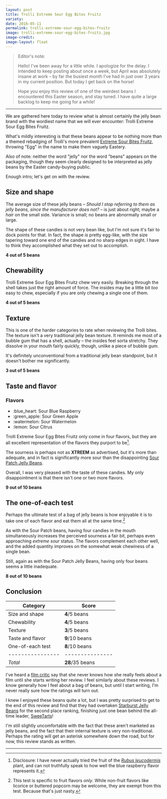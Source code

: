 ```yaml
---
layout: post
title: Trolli Extreme Sour Egg Bites Fruitz
variety:
date: 2016-05-11
permalink: trolli-extreme-sour-egg-bites-fruitz
image: trolli-extreme-sour-egg-bites-fruitz.jpg
image-credit:
image-layout: float
---
```


> Editor's note:
>
> Hello! I've been away for a little while. I apologize for the delay.
> I intended to keep posting about once a week, but April was absolutely
> insane at work – by far the busiest month I've had in just over 3 years
> in my current position. But today I get back on the horse!
>
> Hope you enjoy this review of one of the weirdest beans I encountered
> this Easter season, and stay tuned. I have quite a large backlog
> to keep me going for a while!

---

We are gathered here today to review what is almost certainly
the jelly bean brand with the wordiest name that we will ever encounter:
Trolli Extreme Sour Egg Bites Fruitz.

What's mildly interesting is that these beans appear to be nothing more
than a themed rebadging of Trolli's more prevalent
[Extreme Sour Bites Fruitz](http://www.weirdlyawesome.com/products#candy1),
throwing "Egg" in the name to make them vaguely Eastery.

Also of note: neither the word "jelly" nor the word "beans" appears on the
packaging, though they seem clearly designed to be interpreted as jelly beans
by the Easter candy-buying public.

Enough intro; let's get on with the review.


## Size and shape

The average size of these jelly beans –  _Should I stop referring to them
as jelly beans, since the manufacturer does not?_ – is just about right;
maybe a _hair_ on the small side.
Variance is small; no beans are abnormally small or large.

The shape of these candies is not very bean like,
but I'm not sure it's fair to dock points for that.
In fact, the shape _is_ pretty egg-like, with the size tapering toward one
end of the candies and no sharp edges in sight.
I have to think they accomplished what they set out to accomplish.

**4 out of 5 beans**


## Chewability

Trolli Extreme Sour Egg Bites Fruitz chew very easily.
Breaking through the shell takes just the right amount of force.
The insides may be a little bit _too_ easy to chew,
especially if you are only chewing a single one of them.

**4 out of 5 beans**


## Texture

This is one of the harder categories to rate when reviewing the Trolli bites.
The texture isn't a very traditional jelly bean texture.
It reminds me most of a bubble gum that has a shell,
actually – the insides feel sorta stretchy.
They dissolve in your mouth fairly quickly, though,
unlike a piece of bubble gum.

It's definitely unconventional from a traditional jelly bean standpoint,
but it doesn't bother me significantly.

**3 out of 5 beans**


## Taste and flavor

<div class="inset">
    <h3>Flavors</h3>
    <ul class="emoji-list">
        <li>:blue_heart: Sour Blue Raspberry</li>
        <li>:green_apple: Sour Green Apple</li>
        <li>:watermelon: Sour Watermelon</li>
        <li>:lemon: Sour Citrus</li>
    </ul>
</div>

Trolli Extreme Sour Egg Bites Fruitz only come in four flavors,
but they are all excellent representation of the flavors they purport to be[^1].

The sourness is perhaps not as **XTREEM** as advertised,
but it's more than adequate, and in fact is significantly more sour than the
disappointing [Sour Patch Jelly Beans](/sour-patch-jelly-beans).

Overall, I was very pleased with the taste of these candies.
My only disappointment is that there isn't one or two more flavors.

**9 out of 10 beans**


## The one-of-each test

Perhaps the ultimate test of a bag of jelly beans is how enjoyable it is
to take one of each flavor and eat them all at the same time.[^2]

As with the Sour Patch beans, having four candies in the mouth simultaneously
increases the perceived sourness a fair bit,
perhaps even approaching _extreme sour_ status.
The flavors complement each other well, and the added quantity improves on
the somewhat weak chewiness of a single bean.

Still, again as with the Sour Patch Jelly Beans,
having only four beans seems a little inadequate.

**8 out of 10 beans**


## Conclusion

Category         | Score
---------------- | ---------------
Size and shape   | **4**/5 beans
Chewability      | **4**/5 beans
Texture          | **3**/5 beans
Taste and flavor | **9**/10 beans
One-of-each test | **8**/10 beans
---------------- | ---------------
_Total_          | **28**/35 beans

I've heard a [film critic](https://twitter.com/AnnHornaday) say
that she never knows how she really feels about a film
until she starts writing her review.
I feel similarly about these reviews.
I know generally how I feel about a bag of beans, but until I start writing,
I'm never really sure how the ratings will turn out.

I knew I enjoyed these beans quite a lot, but I was pretty surprised
to get to the end of this review and find that they had overtaken
[Starburst Jelly Beans](/starburst-jelly-beans) for the second place ranking,
finishing just one bean behind the all-time leader,
[SweeTarts](/sweetarts-jelly-beans)!

I'm still slightly uncomfortable with the fact that these aren't marketed as
jelly beans, and the fact that their internal texture is very non-traditional.
Perhaps the rating will get an asterisk somewhere down the road,
but for now, this review stands as written.


---

[^1]: Disclosure: I have never actually tried the fruit of the [_Rubus leucodermis_](https://en.wikipedia.org/wiki/Rubus_leucodermis) plant, and can not truthfully speak to how well the blue raspberry flavor represents it.

[^2]: This test is specific to fruit flavors _only_. While non-fruit flavors like licorice or buttered popcorn may be welcome, they are exempt from this test. Because that's just nasty.
